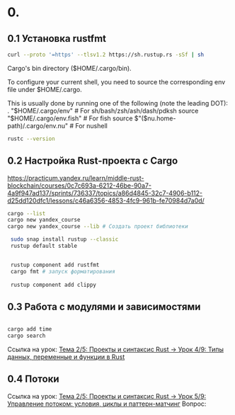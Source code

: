 
# 0. 

## 0.1 Установка rustfmt


```sh
curl --proto '=https' --tlsv1.2 https://sh.rustup.rs -sSf | sh  
```
Cargo's bin directory ($HOME/.cargo/bin).

To configure your current shell, you need to source
the corresponding env file under $HOME/.cargo.

This is usually done by running one of the following (note the leading DOT):
. "$HOME/.cargo/env"            # For sh/bash/zsh/ash/dash/pdksh
source "$HOME/.cargo/env.fish"  # For fish
source $"($nu.home-path)/.cargo/env.nu"  # For nushell

```sh
rustc --version  
```




## 0.2 Настройка Rust-проекта с Cargo
https://practicum.yandex.ru/learn/middle-rust-blockchain/courses/0c7c693a-6212-46be-90a7-4a9f947ad137/sprints/736337/topics/a86d4845-32c7-4906-b112-d25dd120dfc1/lessons/c46a6356-4853-4fc9-961b-fe70984d7a0d/
```sh
cargo --list 
cargo new yandex_course 
cargo new yandex_course --lib # Создать проект библиотеки 
```

```sh 
 sudo snap install rustup --classic 
 rustup default stable
 ```


```sh 

 rustup component add rustfmt
 cargo fmt # запуск форматирования
 
 rustup component add clippy

```



## 0.3 Работа с модулями и зависимостями

```sh

cargo add time
cargo search 
```


Ссылка на урок: [Тема 2/5: Проекты и синтаксис Rust → Урок 4/9: Типы данных, переменные и функции в Rust]( https://practicum.yandex.ru/learn/middle-rust-blockchain/courses/0c7c693a-6212-46be-90a7-4a9f947ad137/sprints/736337/topics/a86d4845-32c7-4906-b112-d25dd120dfc1/lessons/8b50eeb3-e07b-4294-92c4-5ea8f39a8421/#e523b3cd-6cf1-4086-97e2-e6a0d2fa3151 )


## 0.4 Потоки 
Ссылка на урок: [Тема 2/5: Проекты и синтаксис Rust → Урок 5/9: Управление потоком: условия, циклы и паттерн-матчинг]( https://practicum.yandex.ru/learn/middle-rust-blockchain/courses/0c7c693a-6212-46be-90a7-4a9f947ad137/sprints/736337/topics/a86d4845-32c7-4906-b112-d25dd120dfc1/lessons/ef4f7679-3b2a-400d-9956-01af9fd876a5/#59397a48-65a9-4e98-9787-6c0666e4ec33 )
Вопрос: 